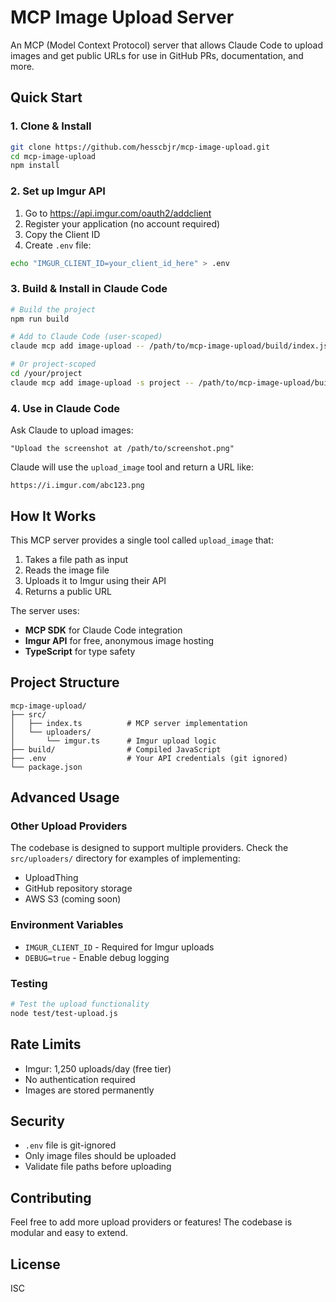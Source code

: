 # MCP Image Upload Server

An MCP (Model Context Protocol) server that allows Claude Code to upload images and get public URLs for use in GitHub PRs, documentation, and more.

## Quick Start

### 1. Clone & Install

```bash
git clone https://github.com/hesscbjr/mcp-image-upload.git
cd mcp-image-upload
npm install
```

### 2. Set up Imgur API

1. Go to https://api.imgur.com/oauth2/addclient
2. Register your application (no account required)
3. Copy the Client ID
4. Create `.env` file:

```bash
echo "IMGUR_CLIENT_ID=your_client_id_here" > .env
```

### 3. Build & Install in Claude Code

```bash
# Build the project
npm run build

# Add to Claude Code (user-scoped)
claude mcp add image-upload -- /path/to/mcp-image-upload/build/index.js

# Or project-scoped
cd /your/project
claude mcp add image-upload -s project -- /path/to/mcp-image-upload/build/index.js
```

### 4. Use in Claude Code

Ask Claude to upload images:
```
"Upload the screenshot at /path/to/screenshot.png"
```

Claude will use the `upload_image` tool and return a URL like:
```
https://i.imgur.com/abc123.png
```

## How It Works

This MCP server provides a single tool called `upload_image` that:

1. Takes a file path as input
2. Reads the image file
3. Uploads it to Imgur using their API
4. Returns a public URL

The server uses:
- **MCP SDK** for Claude Code integration
- **Imgur API** for free, anonymous image hosting
- **TypeScript** for type safety

## Project Structure

```
mcp-image-upload/
├── src/
│   ├── index.ts          # MCP server implementation
│   └── uploaders/
│       └── imgur.ts      # Imgur upload logic
├── build/                # Compiled JavaScript
├── .env                  # Your API credentials (git ignored)
└── package.json
```

## Advanced Usage

### Other Upload Providers

The codebase is designed to support multiple providers. Check the `src/uploaders/` directory for examples of implementing:
- UploadThing
- GitHub repository storage
- AWS S3 (coming soon)

### Environment Variables

- `IMGUR_CLIENT_ID` - Required for Imgur uploads
- `DEBUG=true` - Enable debug logging

### Testing

```bash
# Test the upload functionality
node test/test-upload.js
```

## Rate Limits

- Imgur: 1,250 uploads/day (free tier)
- No authentication required
- Images are stored permanently

## Security

- `.env` file is git-ignored
- Only image files should be uploaded
- Validate file paths before uploading

## Contributing

Feel free to add more upload providers or features! The codebase is modular and easy to extend.

## License

ISC